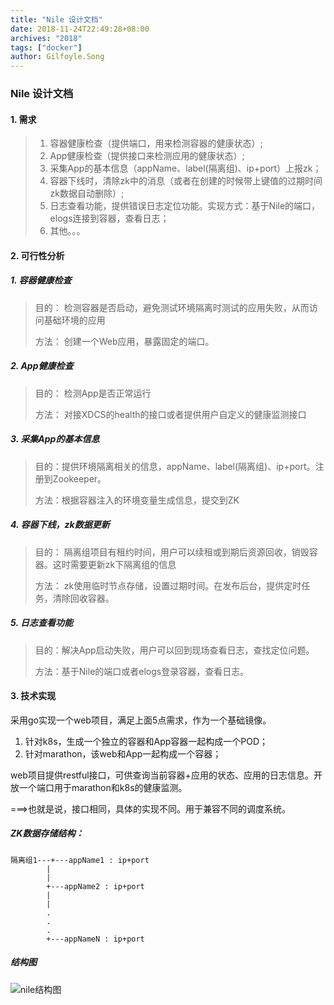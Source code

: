 ```yaml
---
title: "Nile 设计文档"
date: 2018-11-24T22:49:28+08:00
archives: "2018"
tags: ["docker"]
author: Gilfoyle.Song
---
```


### Nile 设计文档

#### 1. 需求

> 1. 容器健康检查（提供端口，用来检测容器的健康状态）;
> 2. App健康检查（提供接口来检测应用的健康状态）;
> 3. 采集App的基本信息（appName、label(隔离组)、ip+port）上报zk；
> 4. 容器下线时，清除zk中的消息（或者在创建的时候带上键值的过期时间zk数据自动删除）;
> 5. 日志查看功能，提供错误日志定位功能。实现方式：基于Nile的端口，elogs连接到容器，查看日志；
> 6. 其他。。。


#### 2. 可行性分析

##### 1. 容器健康检查
> 目的： 检测容器是否启动，避免测试环境隔离时测试的应用失败，从而访问基础环境的应用
> 
> 方法： 创建一个Web应用，暴露固定的端口。


##### 2. App健康检查
> 目的： 检测App是否正常运行
> 
> 方法： 对接XDCS的health的接口或者提供用户自定义的健康监测接口


##### 3. 采集App的基本信息
> 目的：提供环境隔离相关的信息，appName、label(隔离组)、ip+port。注册到Zookeeper。
> 
> 方法：根据容器注入的环境变量生成信息，提交到ZK

##### 4. 容器下线，zk数据更新
> 目的： 隔离组项目有租约时间，用户可以续租或到期后资源回收，销毁容器。这时需要更新zk下隔离组的信息
> 
> 方法： zk使用临时节点存储，设置过期时间。在发布后台，提供定时任务，清除回收容器。

##### 5. 日志查看功能
> 目的：解决App启动失败，用户可以回到现场查看日志，查找定位问题。
> 
> 方法：基于Nile的端口或者elogs登录容器，查看日志。


#### 3. 技术实现

采用go实现一个web项目，满足上面5点需求，作为一个基础镜像。

1. 针对k8s，生成一个独立的容器和App容器一起构成一个POD；
2. 针对marathon，该web和App一起构成一个容器；

web项目提供restful接口，可供查询当前容器+应用的状态、应用的日志信息。开放一个端口用于marathon和k8s的健康监测。

===>也就是说，接口相同，具体的实现不同。用于兼容不同的调度系统。

##### ZK数据存储结构：
```
隔离组1---+---appName1 : ip+port
        |              
        |
        +---appName2 : ip+port
        |
        |
        .
        .
        .
        +---appNameN : ip+port
```

##### 结构图

![nile结构图](images/nile.jpg)



